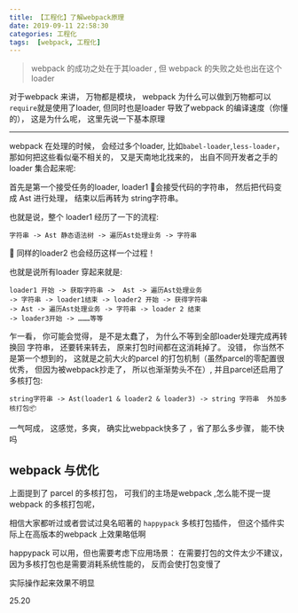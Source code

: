 ```yaml
---
title: 【工程化】了解webpack原理
date: 2019-09-11 22:58:30
categories: 工程化
tags:  [webpack, 工程化]
---
```



> webpack 的成功之处在于其loader , 但 webpack 的失败之处也出在这个loader

对于webpack 来讲， 万物都是模块， webpack 为什么可以做到万物都可以 `require`就是使用了loader,  但同时也是loader 导致了webpack 的编译速度（你懂的）， 这是为什么呢， 这里先说一下基本原理
***

webpack 在处理的时候， 会经过多个loader, 比如`babel-loader`,`less-loader`， 那如何把这些看似毫不相关的， 又是天南地北找来的， 出自不同开发者之手的loader 集合起来呢:

首先是第一个接受任务的loader, loader1 会接受代码的字符串， 然后把代码变成 Ast 进行处理， 结束以后再转为 string字符串。

也就是说，整个 loader1 经历了一下的流程:

```
字符串 -> Ast 静态语法树 -> 遍历Ast处理业务 -> 字符串
```

同样的loader2 也会经历这样一个过程！


也就是说所有loader 穿起来就是:
```
loader1 开始 -> 获取字符串 ->  Ast -> 遍历Ast处理业务 
-> 字符串 -> loader1结束 -> loader2 开始 -> 获得字符串 
-> Ast -> 遍历Ast处理业务 -> 字符串 -> loader 2 结束 
-> loader3开始 -> ………等等
```

乍一看， 你可能会觉得， 是不是太蠢了， 为什么不等到全部loader处理完成再转换回 字符串， 还要转来转去， 原来打包时间都在这消耗掉了。
没错， 你当然不是第一个想到的， 这就是之前大火的parcel 的打包机制（虽然parcel的零配置很优秀， 但因为被webpack抄走了， 所以也渐渐势头不在）,  并且parcel还启用了多核打包:

```
string字符串 -> Ast(loader1 & loader2 & loader3) -> string 字符串  外加多核打包📦
```

一气呵成， 这感觉，多爽， 确实比webpack快多了 ，省了那么多步骤， 能不快吗


## webpack 与优化
上面提到了 parcel 的多核打包， 可我们的主场是webpack ,怎么能不提一提webpack 的多核打包呢， 

相信大家都听过或者尝试过臭名昭著的 `happypack` 多核打包插件， 但这个插件实际上在高版本的webpack 上效果略低啊

happypack 可以用，但也需要考虑下应用场景： 在需要打包的文件太少不建议， 因为多核打包也是需要消耗系统性能的， 反而会使打包变慢了

实际操作起来效果不明显


25.20